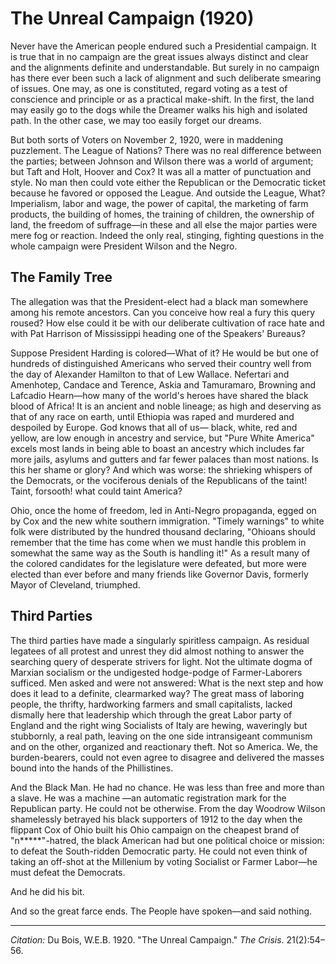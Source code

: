 <!--
title:   The Unreal Campaign
author:  Du Bois, W.E.B.
journal: The Crisis
year:    1920
volume:  21
issue:   2
pages:   54-56
-->
# The Unreal Campaign (1920)

Never have the American people endured such a Presidential campaign. It is true that in no campaign are the great issues always distinct and clear and the alignments definite and understandable. But surely in no campaign has there ever been such a lack of alignment and such deliberate smearing of issues. One may, as one is constituted, regard voting as a test of conscience and principle or as a practical make-shift. In the first, the land may easily go to the dogs while the Dreamer walks his high and isolated path. In the other case, we may too easily forget our dreams.

But both sorts of Voters on November 2, 1920, were in maddening puzzlement. The League of Nations? There was no real difference between the parties; between Johnson and Wilson there was a world of argument; but Taft and Holt, Hoover and Cox? It was all a matter of punctuation and style. No man then could vote either the Republican or the Democratic ticket because he favored or opposed the League. And outside the League, What? Imperialism, labor and wage, the power of capital, the marketing of farm products, the building of homes, the training of children, the ownership of land, the freedom of suffrage—in these and all else the major parties were mere fog or reaction. Indeed the only real, stinging, fighting questions in the whole campaign were President Wilson and the Negro.

## The Family Tree

The allegation was that the President-elect had a black man somewhere among his remote ancestors. Can you conceive how real a fury this query roused? How else could it be with our deliberate cultivation of race hate and with Pat Harrison of Mississippi heading one of the Speakers' Bureaus?

Suppose President Harding is colored—What of it? He would be but one of hundreds of distinguished Americans who served their country well from the day of Alexander Hamilton to that of Lew Wallace. Nefertari and Amenhotep, Candace and Terence, Askia and Tamuramaro, Browning and Lafcadio Hearn—how many of the world's heroes have shared the black blood of Africa! It is an ancient and noble lineage; as high and deserving as that of any race on earth, until Ethiopia was raped and murdered and despoiled by Europe. God knows that all of us— black, white, red and yellow, are low enough in ancestry and service, but "Pure White America" excels most lands in being able to boast an ancestry which includes far more jails, asylums and gutters and far fewer palaces than most nations. Is this her shame or glory? And which was worse: the shrieking whispers of the Democrats, or the vociferous denials of the Republicans of the taint! Taint, forsooth! what could taint America?

Ohio, once the home of freedom, led in Anti-Negro propaganda, egged on by Cox and the new white southern immigration. "Timely warnings" to white folk were distributed by the hundred thousand declaring, "Ohioans should remember that the time has come when we must handle this problem in somewhat the same way as the South is handling it!" As a result many of the colored candidates for the legislature were defeated, but more were elected than ever before and many friends like Governor Davis, formerly Mayor of Cleveland, triumphed.

## Third Parties

The third parties have made a singularly spiritless campaign. As residual legatees of all protest and unrest they did almost nothing to answer the searching query of desperate strivers for light. Not the ultimate dogma of Marxian socialism or the undigested hodge-podge of Farmer-Laborers sufficed. Men asked and were not answered: What is the next step and how does it lead to a definite, clearmarked way? The great mass of laboring people, the thrifty, hardworking farmers and small capitalists, lacked dismally here that leadership which through the great Labor party of England and the right wing Socialists of Italy are hewing, waveringly but stubbornly, a real path, leaving on the one side intransigeant communism and on the other, organized and reactionary theft. Not so America. We, the burden-bearers, could not even agree to disagree and delivered the masses bound into the hands of the Phillistines.

And the Black Man. He had no chance. He was less than free and more than a slave. He was a machine —an automatic registration mark for the Republican party. He could not be otherwise. From the day Woodrow Wilson shamelessly betrayed his black supporters of 1912 to the day when the flippant Cox of Ohio built his Ohio campaign on the cheapest brand of "n*****"-hatred, the black American had but one political choice or mission: to defeat the South-ridden Democratic party. He could not even think of taking an off-shot at the Millenium by voting Socialist or Farmer Labor—he must defeat the Democrats.

And he did his bit.

And so the great farce ends. The People have spoken—and said nothing.

______________

*Citation:* Du Bois, W.E.B. 1920. "The Unreal Campaign." *The Crisis*. 21(2):54&ndash;56.